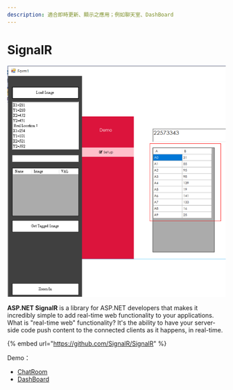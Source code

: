 ```yaml
---
description: 適合即時更新、顯示之應用；例如聊天室、DashBoard
---
```


# SignalR

![](../../.gitbook/assets/image%20%28323%29.png)

**ASP.NET SignalR** is a library for ASP.NET developers that makes it incredibly simple to add real-time web functionality to your applications. What is "real-time web" functionality? It's the ability to have your server-side code push content to the connected clients as it happens, in real-time.

{% embed url="https://github.com/SignalR/SignalR" %}

Demo：

* [ChatRoom](chatroom.md) 
* [DashBoard](dashboard.md)

